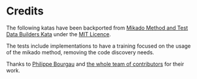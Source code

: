 # Credits

The following katas have been backported from [Mikado Method and Test Data Builders Kata](https://github.com/murex/mikado-testbuilders-kata) under the [MIT Licence](https://github.com/murex/mikado-testbuilders-kata/blob/master/LICENSE.md).

The tests include implementations to have a training focused on the usage of the mikado method, removing the code discovery needs.

Thanks to [Philippe Bourgau](https://github.com/philou) and [the whole team of contributors](https://github.com/murex/mikado-testbuilders-kata/graphs/contributors) for their work. 
